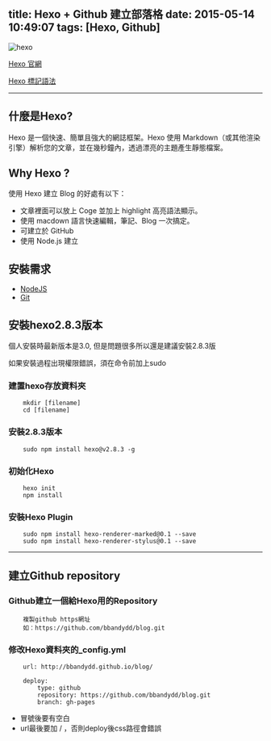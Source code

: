 title: Hexo + Github 建立部落格
date: 2015-05-14 10:49:07
tags: [Hexo, Github]
---

![hexo](http://i.v2ex.co/5bb7J7NT.png "Hexo")

[Hexo 官網](https://hexo.io/zh-tw/)

[Hexo 標記語法](https://wastemobile.gitbooks.io/gitbook-chinese/content/format/markdown.html)

<!-- more -->

___

## 什麼是Hexo?

Hexo 是一個快速、簡單且強大的網誌框架。Hexo 使用 Markdown（或其他渲染引擎）解析您的文章，並在幾秒鐘內，透過漂亮的主題產生靜態檔案。

## Why Hexo ?
使用 Hexo 建立 Blog 的好處有以下：

- 文章裡面可以放上 Coge 並加上 highlight 高亮語法顯示。
- 使用 macdown 語言快速編輯，筆記、Blog 一次搞定。
- 可建立於 GitHub
- 使用 Node.js 建立

## 安裝需求

- [NodeJS](https://nodejs.org/en/)
- [Git](https://git-scm.com)

## 安裝hexo2.8.3版本

個人安裝時最新版本是3.0, 但是問題很多所以還是建議安裝2.8.3版

如果安裝過程出現權限錯誤，須在命令前加上sudo

### 建置hexo存放資料夾

```
	mkdir [filename]
	cd [filename]
```

### 安裝2.8.3版本

```
	sudo npm install hexo@v2.8.3 -g

```

### 初始化Hexo

```
	hexo init
	npm install
```

### 安裝Hexo Plugin

```
	sudo npm install hexo-renderer-marked@0.1 --save
	sudo npm install hexo-renderer-stylus@0.1 --save

```

---

## 建立Github repository

### Github建立一個給Hexo用的Repository

```
	複製github https網址
	如：https://github.com/bbandydd/blog.git
```

### 修改Hexo資料夾的_config.yml

```
	url: http://bbandydd.github.io/blog/

	deploy:
		type: github
		repository: https://github.com/bbandydd/blog.git
		branch: gh-pages
```

- 冒號後要有空白
- url最後要加 / ，否則deploy後css路徑會錯誤
